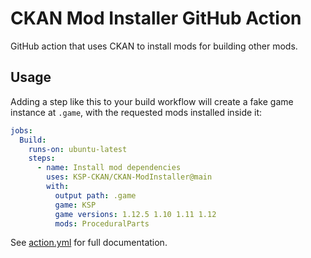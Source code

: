 # CKAN Mod Installer GitHub Action

GitHub action that uses CKAN to install mods for building other mods.

## Usage

Adding a step like this to your build workflow will create a fake game instance at `.game`, with the requested mods installed inside it:

```yml
jobs:
  Build:
    runs-on: ubuntu-latest
    steps:
      - name: Install mod dependencies
        uses: KSP-CKAN/CKAN-ModInstaller@main
        with:
          output path: .game
          game: KSP
          game versions: 1.12.5 1.10 1.11 1.12
          mods: ProceduralParts
```

See [action.yml](action.yml) for full documentation.
